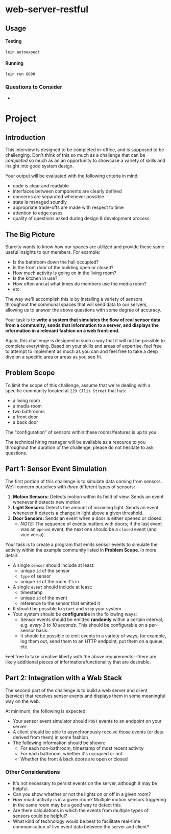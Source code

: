 # web-server-restful

## Usage

#### Testing
```
lein autoexpect
```

#### Running
```
lein run 8000
```

### Questions to Consider

- 

# Project

## Introduction

This interview is designed to be completed in-office, and is supposed to be
challenging. Don't think of this so much as a challenge that can be *completed*
so much as an an opportunity to showcase a variety of skills and insight into
good system design.

Your output will be evaluated with the following criteria in mind:

- code is clear and readable
- interfaces between components are clearly defined
- concerns are separated whenever possible
- state is managed soundly
- appropriate trade-offs are made with respect to time
- attention to edge cases
- quality of questions asked during design & development process

## The Big Picture

Starcity wants to know how our spaces are utilized and provide these same useful
insights to our members. For example:

- Is the bathroom down the hall occupied?
- Is the front door of the building open or closed?
- How much activity is going on in the living room?
- Is the kitchen in use?
- How often and at what times do members use the media room?
- etc.

The way we'll accomplish this is by installing a variety of sensors throughout
the communal spaces that will send data to our servers, allowing us to answer
the above questions with some degree of accuracy.

Your task is to **write a system that simulates the flow of real sensor data
from a community, sends that information to a server, and displays the
information in a relevant fashion on a web front-end.**

Again, this challenge is designed in such a way that it will not be possible to
complete everything. Based on your skills and areas of expertise, feel free to
attempt to implement as much as you can and feel free to take a deep dive on a
specific area or areas as you see fit.

## Problem Scope

To limit the scope of this challenge, assume that we're dealing with a specific
community located at `229 Ellis Street` that has:

- a living room
- a media room
- two bathrooms
- a front door
- a back door

The "configuration" of sensors within these rooms/features is up to you.

The technical hiring manager will be available as a resource to you throughout
the duration of the challenge; please do not hesitate to ask questions.

## Part 1: Sensor Event Simulation

The first portion of this challenge is to simulate data coming from sensors.
We'll concern ourselves with *three* different types of sensors:

1. **Motion Sensors:** Detects motion within its field of view. Sends an event
   whenever it detects new motion.
2. **Light Sensors:** Detects the amount of incoming light. Sends an event
   whenever it detects a change in light above a given threshold.
3. **Door Sensors:** Sends an event when a door is either opened or closed.
    - *NOTE:* The sequence of events matters with doors; if the last event was
      an `opened` event, the next one should be a `closed` event (and vice
      versa).

Your task is to create a program that emits sensor events to simulate the
activity within the example community listed in **Problem Scope**. In more
detail:

- A single `sensor` should include at least:
  + unique `id` of the sensor
  + `type` of sensor
  + unique `id` of the room it's in
- A single `event` should include at least:
  + timestamp
  + unique `id` of the event
  + reference to the sensor that emitted it
- It should be possible to `start` and `stop` your system
- Your system should be **configurable** in the following ways:
  + Sensor events should be emitted **randomly** within a certain interval, e.g.
    *every 3 to 10 seconds*. This should be configurable on a per-sensor basis.
  + It should be possible to emit events in a variety of ways; for example, log
    them out, send them to an HTTP endpoint, put them on a queue, etc.

Feel free to take creative liberty with the above requirements--there are likely
additional pieces of information/functionality that are desirable.

## Part 2: Integration with a Web Stack

The second part of the challenge is to build a web server and client (service)
that receives sensor events and displays them in some meaningful way on the web.

At minimum, the following is expected:

- Your sensor event simulator should `POST` events to an endpoint on your server
- A client should be able to asynchronously receive those events (or data
  derived from them) in some fashion
- The following information should be shown:
  + For each non-bathroom, timestamp of most recent activity
  + For each bathroom, whether it's occupied or not
  + Whether the front & back doors are open or closed

### Other Considerations

- It's not necessary to persist events on the server, although it may be helpful.
- Can you show whether or not the lights on or off in a given room?
- *How much* activity is in a given room? Multiple motion sensors triggering in
  the same room may be a good way to detect this.
- Are there calculations in which the events from multiple types of sensors
  could be helpful?
- What kind of technology would be best to facilitate real-time communication of
  live event data between the server and client?
